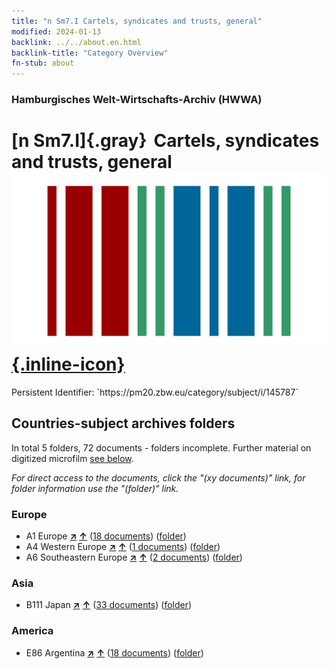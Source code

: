 ```yaml
---
title: "n Sm7.I Cartels, syndicates and trusts, general"
modified: 2024-01-13
backlink: ../../about.en.html
backlink-title: "Category Overview"
fn-stub: about
---
```


### Hamburgisches Welt-Wirtschafts-Archiv (HWWA)

# [n Sm7.I]{.gray}&#8201; Cartels, syndicates and trusts, general &#160; [![Wikidata](/images/Wikidata-logo.svg "Wikidata"){.inline-icon}](http://www.wikidata.org/entity/Q104700364)

<div class="hint">Persistent Identifier: `https://pm20.zbw.eu/category/subject/i/145787`</div>







## Countries-subject archives folders







In total 5 folders, 72 documents - folders incomplete. Further material on digitized microfilm [see below](#filmsections).

_For direct access to the documents, click the "(xy documents)" link, for folder information use the "(folder)" link._



### Europe

- A1 Europe [**&nearr;**](../../../geo/i/140892/about.en.html "Europe (all folders)") [**&uarr;**](../../../geo/about.en.html#A1 "Country category system") (<a href="https://pm20.zbw.eu/iiifview/folder/sh/140892,145787" title="about: Europe : Cartels, syndicates and trusts, general" target="_blank">18 documents</a>) ([folder](../../../../folder/sh/1408xx/140892/1457xx/145787/about.en.html))
- A4 Western Europe [**&nearr;**](../../../geo/i/140897/about.en.html "Western Europe (all folders)") [**&uarr;**](../../../geo/about.en.html#A4 "Country category system") (<a href="https://pm20.zbw.eu/iiifview/folder/sh/140897,145787" title="about: Western Europe : Cartels, syndicates and trusts, general" target="_blank">1 documents</a>) ([folder](../../../../folder/sh/1408xx/140897/1457xx/145787/about.en.html))
- A6 Southeastern Europe [**&nearr;**](../../../geo/i/140900/about.en.html "Southeastern Europe (all folders)") [**&uarr;**](../../../geo/about.en.html#A6 "Country category system") (<a href="https://pm20.zbw.eu/iiifview/folder/sh/140900,145787" title="about: Southeastern Europe : Cartels, syndicates and trusts, general" target="_blank">2 documents</a>) ([folder](../../../../folder/sh/1409xx/140900/1457xx/145787/about.en.html))

### Asia

- B111 Japan [**&nearr;**](../../../geo/i/141272/about.en.html "Japan (all folders)") [**&uarr;**](../../../geo/about.en.html#B111 "Country category system") (<a href="https://pm20.zbw.eu/iiifview/folder/sh/141272,145787" title="about: Japan : Cartels, syndicates and trusts, general" target="_blank">33 documents</a>) ([folder](../../../../folder/sh/1412xx/141272/1457xx/145787/about.en.html))

### America

- E86 Argentina [**&nearr;**](../../../geo/i/141692/about.en.html "Argentina (all folders)") [**&uarr;**](../../../geo/about.en.html#E86 "Country category system") (<a href="https://pm20.zbw.eu/iiifview/folder/sh/141692,145787" title="about: Argentina : Cartels, syndicates and trusts, general" target="_blank">18 documents</a>) ([folder](../../../../folder/sh/1416xx/141692/1457xx/145787/about.en.html))



<a id="filmsections" />













